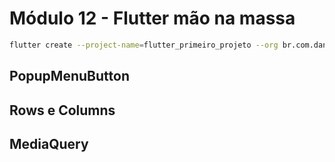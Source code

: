# Módulo 12 - Flutter mão na massa

```bash
flutter create --project-name=flutter_primeiro_projeto --org br.com.danielmorita --platforms android,ios -a kotlin -i swift ./flutter_primeiro_projeto
```
## PopupMenuButton
## Rows e Columns

## MediaQuery